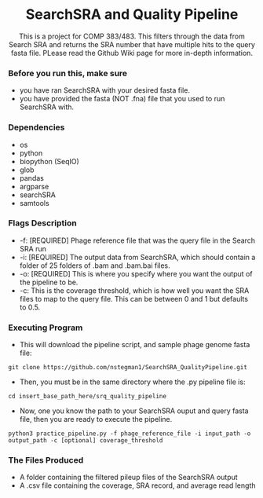 <h1 align="center">SearchSRA and Quality Pipeline</h1>

<p align="center">This is a project for COMP 383/483. This filters through the data from Search SRA and returns the SRA number that have multiple hits to the query fasta file. PLease read the Github Wiki page for more in-depth information.</p>

### Before you run this, make sure

* you have ran SearchSRA with your desired fasta file.
* you have provided the fasta (NOT .fna) file that you used to run SearchSRA with. 

### Dependencies

* os
* python
* biopython (SeqIO)
* glob
* pandas
* argparse
* searchSRA
* samtools

### Flags Description

* -f: [REQUIRED] Phage reference file that was the query file in the Search SRA run
* -i: [REQUIRED] The output data from SearchSRA, which should contain a folder of 25 folders of .bam and .bam.bai files.
* -o: [REQUIRED] This is where you specify where you want the output of the pipeline to be.
* -c: This is the coverage threshold, which is how well you want the SRA files to map to the query file. This can be between 0 and 1 but defaults to 0.5.

### Executing Program

* This will download the pipeline script, and sample phage genome fasta file:
```
git clone https://github.com/nstegman1/SearchSRA_QualityPipeline.git
```

* Then, you must be in the same directory where the .py pipeline file is:
```
cd insert_base_path_here/srq_quality_pipeline
```

* Now, one you know the path to your SearchSRA ouput and query fasta file, then you are ready to execute the pipeline.
```
python3 practice_pipeline.py -f phage_reference_file -i input_path -o output_path -c [optional] coverage_threshold
```

### The Files Produced
* A folder containing the filtered pileup files of the SearchSRA output
* A .csv file containing the coverage, SRA record, and average read length











